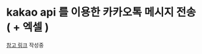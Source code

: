 # kakao api 를 이용한 카카오톡 메시지 전송 ( + 엑셀 )

[참고 링크](https://k1my3ch4ns.notion.site/5338f03377b34ffb8c9eca9c6d4fcfa4?pvs=25) 작성중
